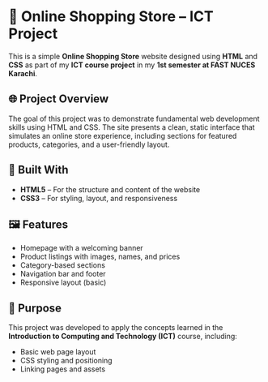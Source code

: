 # 🛒 Online Shopping Store – ICT Project

This is a simple **Online Shopping Store** website designed using **HTML** and **CSS** as part of my **ICT course project** in my **1st semester at FAST NUCES Karachi**.

## 🌐 Project Overview

The goal of this project was to demonstrate fundamental web development skills using HTML and CSS. The site presents a clean, static interface that simulates an online store experience, including sections for featured products, categories, and a user-friendly layout.

## 🧰 Built With

- **HTML5** – For the structure and content of the website  
- **CSS3** – For styling, layout, and responsiveness  

## 🖼️ Features

- Homepage with a welcoming banner
- Product listings with images, names, and prices
- Category-based sections
- Navigation bar and footer
- Responsive layout (basic)

## 🎯 Purpose

This project was developed to apply the concepts learned in the **Introduction to Computing and Technology (ICT)** course, including:

- Basic web page layout
- CSS styling and positioning
- Linking pages and assets


